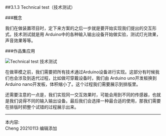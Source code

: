 
##3.1.3 Technical test（技术测试）

###概念

我们在做装置项目时，定下来方案的之后一步就是要开始实现我们提出的交互形式。技术测试就是用 Arduino中的各种输入输出设备开始做实验，测试灯光效果，声音效果等等。


###作品集应用

![ Technical test 技术测试](http://kitpic.makebi.net/2021/ard_08.jpg)

在做草模之前，我们需要把所有技术通过Arduino设备进行实现。这部分有时候我们也会涉及到迭代过程，比如做可穿戴设备时，我们由 Arduino uno开发板换到 Arduino nano开发板，体积缩小了。这个过程我们需要展示到排版里。

还需要注意的一点是，我们实现同一交互效果时，可能会用到不同的传感器，也就是我们说得不同的输入输出设备。最后我们会选择一种最合适的使用，那我们需要在排版时把整个试错的过程展示出来。


---
本内容:  
Cheng 20210113 编辑添加
